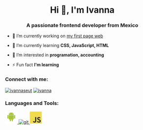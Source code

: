 <h1 align="center">Hi 👋, I'm Ivanna</h1>
<h3 align="center">A passionate frontend developer from Mexico</h3>

- 🔭 I’m currently working on [my first page web](https://ivannaseut.github.io/PaginaWebIAgithub.io/)

- 🌱 I’m currently learning **CSS, JavaScript, HTML**

- 👯 I’m interested in **programation, accounting**

- ⚡ Fun fact **I'm learning**

<h3 align="left">Connect with me:</h3>
<p align="left">
<a href="https://dev.to/ivannaseut" target="blank"><img align="center" src="https://raw.githubusercontent.com/rahuldkjain/github-profile-readme-generator/master/src/images/icons/Social/devto.svg" alt="ivannaseut" height="30" width="40" /></a>
<a href="https://fb.com/ivanna" target="blank"><img align="center" src="https://raw.githubusercontent.com/rahuldkjain/github-profile-readme-generator/master/src/images/icons/Social/facebook.svg" alt="ivanna" height="30" width="40" /></a>
</p>

<h3 align="left">Languages and Tools:</h3>
<p align="left"> <a href="https://developer.android.com" target="_blank" rel="noreferrer"> <img src="https://raw.githubusercontent.com/devicons/devicon/master/icons/android/android-original-wordmark.svg" alt="android" width="40" height="40"/> </a> <a href="https://git-scm.com/" target="_blank" rel="noreferrer"> <img src="https://www.vectorlogo.zone/logos/git-scm/git-scm-icon.svg" alt="git" width="40" height="40"/> </a> <a href="https://developer.mozilla.org/en-US/docs/Web/JavaScript" target="_blank" rel="noreferrer"> <img src="https://raw.githubusercontent.com/devicons/devicon/master/icons/javascript/javascript-original.svg" alt="javascript" width="40" height="40"/> </a> </p>
